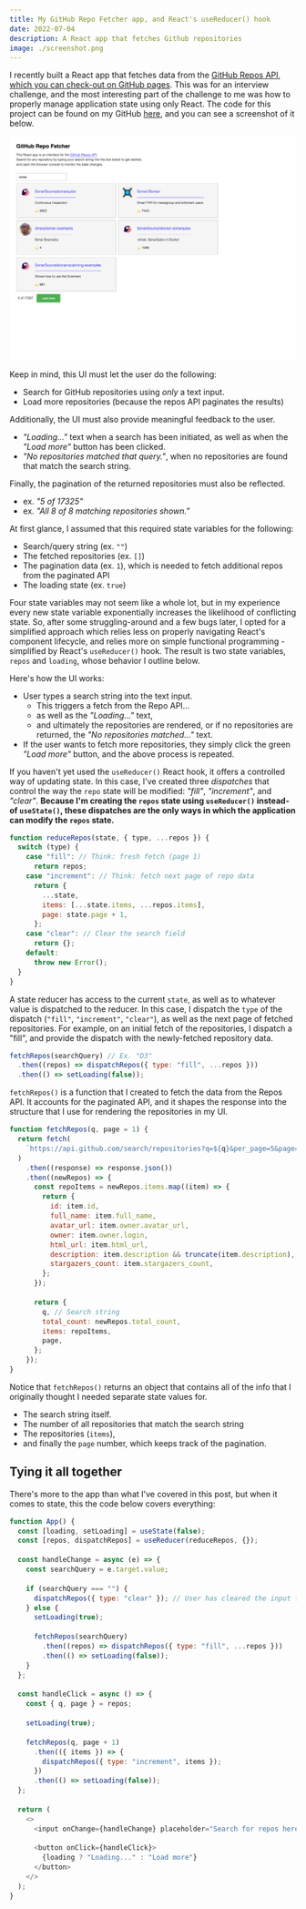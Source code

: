 ```yaml
---
title: My GitHub Repo Fetcher app, and React's useReducer() hook
date: 2022-07-04
description: A React app that fetches Github repositories
image: ./screenshot.png
---
```


I recently built a React app that fetches data from the [GitHub Repos API](https://docs.github.com/en/rest/repos), [which you can check-out on GitHub pages](https://xari.github.io/github-repo-fetch/).
This was for an interview challenge, and the most interesting part of the challenge to me was how to properly manage application state using only React.
The code for this project can be found on my GitHub [here](https://github.com/xari/sonar-interview-react-app), and you can see a screenshot of it below.

![A screenshot of the app](./screenshot.png)

Keep in mind, this UI must let the user do the following:

- Search for GitHub repositories using _only_ a text input.
- Load more repositories (because the repos API paginates the results)

Additionally, the UI must also provide meaningful feedback to the user.

- _"Loading..."_ text when a search has been initiated, as well as when the _"Load more"_ button has been clicked.
- _"No repositories matched that query."_, when no repositories are found that match the search string.

Finally, the pagination of the returned repositories must also be reflected.

- ex. _"5 of 17325"_
- ex. _"All 8 of 8 matching repositories shown."_

At first glance, I assumed that this required state variables for the following:

- Search/query string (ex. `""`)
- The fetched repositories (ex. `[]`)
- The pagination data (ex. `1`), which is needed to fetch additional repos from the paginated API
- The loading state (ex. `true`)

Four state variables may not seem like a whole lot, but in my experience every new state variable exponentially increases the likelihood of conflicting state.
So, after some struggling-around and a few bugs later, I opted for a simplified approach which relies less on properly navigating React's component lifecycle, and relies more on simple functional programming -simplified by React's `useReducer()` hook.
The result is two state variables, `repos` and `loading`, whose behavior I outline below.

Here's how the UI works:

- User types a search string into the text input.
  - This triggers a fetch from the Repo API...
  - as well as the _"Loading..."_ text,
  - and ultimately the repositories are rendered, or if no repositories are returned, the _"No repositories matched..."_ text.
- If the user wants to fetch more repositories, they simply click the green _"Load more"_ button, and the above process is repeated.

If you haven't yet used the `useReducer()` React hook, it offers a controlled way of updating state.
In this case, I've created three _dispatches_ that control the way the `repo` state will be modified: _"fill"_, _"increment"_, and _"clear"_.
**Because I'm creating the `repos` state using `useReducer()` instead-of `useState()`, these dispatches are the only ways in which the application can modify the `repos` state.**

```js
function reduceRepos(state, { type, ...repos }) {
  switch (type) {
    case "fill": // Think: fresh fetch (page 1)
      return repos;
    case "increment": // Think: fetch next page of repo data
      return {
        ...state,
        items: [...state.items, ...repos.items],
        page: state.page + 1,
      };
    case "clear": // Clear the search field
      return {};
    default:
      throw new Error();
  }
}
```

A state reducer has access to the current `state`, as well as to whatever value is dispatched to the reducer.
In this case, I dispatch the `type` of the dispatch (`"fill"`, `"increment"`, `"clear"`), as well as the next page of fetched repositories.
For example, on an initial fetch of the repositories, I dispatch a "fill", and provide the dispatch with the newly-fetched repository data.

```js
fetchRepos(searchQuery) // Ex. "D3"
  .then((repos) => dispatchRepos({ type: "fill", ...repos }))
  .then(() => setLoading(false));
```

`fetchRepos()` is a function that I created to fetch the data from the Repos API.
It accounts for the paginated API, and it shapes the response into the structure that I use for rendering the repositories in my UI.

```js
function fetchRepos(q, page = 1) {
  return fetch(
    `https://api.github.com/search/repositories?q=${q}&per_page=5&page=${page}`
  )
    .then((response) => response.json())
    .then((newRepos) => {
      const repoItems = newRepos.items.map((item) => {
        return {
          id: item.id,
          full_name: item.full_name,
          avatar_url: item.owner.avatar_url,
          owner: item.owner.login,
          html_url: item.html_url,
          description: item.description && truncate(item.description),
          stargazers_count: item.stargazers_count,
        };
      });

      return {
        q, // Search string
        total_count: newRepos.total_count,
        items: repoItems,
        page,
      };
    });
}
```

Notice that `fetchRepos()` returns an object that contains all of the info that I originally thought I needed separate state values for.

- The search string itself.
- The number of all repositories that match the search string
- The repositories (`items`),
- and finally the `page` number, which keeps track of the pagination.

## Tying it all together

There's more to the app than what I've covered in this post, but when it comes to state, this the code below covers everything:

```js
function App() {
  const [loading, setLoading] = useState(false);
  const [repos, dispatchRepos] = useReducer(reduceRepos, {});

  const handleChange = async (e) => {
    const searchQuery = e.target.value;

    if (searchQuery === "") {
      dispatchRepos({ type: "clear" }); // User has cleared the input field
    } else {
      setLoading(true);

      fetchRepos(searchQuery)
        .then((repos) => dispatchRepos({ type: "fill", ...repos }))
        .then(() => setLoading(false));
    }
  };

  const handleClick = async () => {
    const { q, page } = repos;

    setLoading(true);

    fetchRepos(q, page + 1)
      .then(({ items }) => {
        dispatchRepos({ type: "increment", items });
      })
      .then(() => setLoading(false));
  };

  return (
    <>
      <input onChange={handleChange} placeholder="Search for repos here" />

      <button onClick={handleClick}>
        {loading ? "Loading..." : "Load more"}
      </button>
    </>
  );
}
```

